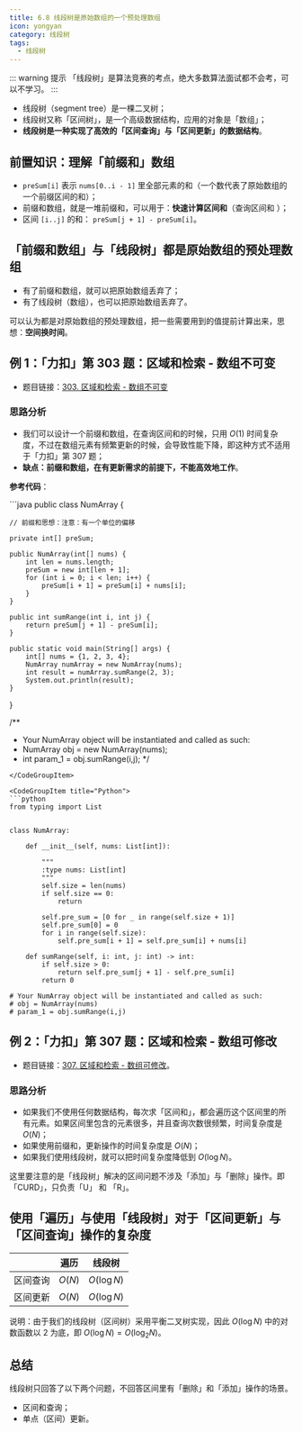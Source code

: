 ```yaml
---
title: 6.8 线段树是原始数组的一个预处理数组
icon: yongyan
category: 线段树
tags:
  - 线段树
---
```



::: warning 提示
「线段树」是算法竞赛的考点，绝大多数算法面试都不会考，可以不学习。
:::

+ 线段树（segment tree）是一棵二叉树；
+ 线段树又称「区间树」，是一个高级数据结构，应用的对象是「数组」；
+ **线段树是一种实现了高效的「区间查询」与「区间更新」的数据结构**。

## 前置知识：理解「前缀和」数组


+ `preSum[i]` 表示 `nums[0..i - 1]` 里全部元素的和（一个数代表了原始数组的一个前缀区间的和）；
+ 前缀和数组，就是一堆前缀和，可以用于：**快速计算区间和**（查询区间和 ）；
+ 区间 `[i..j]` 的和： `preSum[j + 1] - preSum[i]`。

## 「前缀和数组」与「线段树」都是原始数组的预处理数组

- 有了前缀和数组，就可以把原始数组丢弃了；
- 有了线段树（数组），也可以把原始数组丢弃了。


可以认为都是对原始数组的预处理数组，把一些需要用到的值提前计算出来，思想：**空间换时间**。


## 例 1：「力扣」第 303 题：区域和检索 - 数组不可变
- 题目链接：[303. 区域和检索 - 数组不可变](https://leetcode-cn.com/problems/range-sum-query-immutable/)

### 思路分析

+ 我们可以设计一个前缀和数组，在查询区间和的时候，只用 $O(1)$ 时间复杂度，不过在数组元素有频繁更新的时候，会导致性能下降，即这种方式不适用于「力扣」第 307 题；
+ **缺点：前缀和数组，在有更新需求的前提下，不能高效地工作**。

**参考代码**：


<CodeGroup>
<CodeGroupItem title="Java">
```java
public class NumArray {

    // 前缀和思想：注意：有一个单位的偏移

    private int[] preSum;

    public NumArray(int[] nums) {
        int len = nums.length;
        preSum = new int[len + 1];
        for (int i = 0; i < len; i++) {
            preSum[i + 1] = preSum[i] + nums[i];
        }
    }

    public int sumRange(int i, int j) {
        return preSum[j + 1] - preSum[i];
    }

    public static void main(String[] args) {
        int[] nums = {1, 2, 3, 4};
        NumArray numArray = new NumArray(nums);
        int result = numArray.sumRange(2, 3);
        System.out.println(result);
    }
}


/**
 * Your NumArray object will be instantiated and called as such:
 * NumArray obj = new NumArray(nums);
 * int param_1 = obj.sumRange(i,j);
 */
```
</CodeGroupItem>

<CodeGroupItem title="Python">
```python
from typing import List


class NumArray:

    def __init__(self, nums: List[int]):

        """
        :type nums: List[int]
        """
        self.size = len(nums)
        if self.size == 0:
            return

        self.pre_sum = [0 for _ in range(self.size + 1)]
        self.pre_sum[0] = 0
        for i in range(self.size):
            self.pre_sum[i + 1] = self.pre_sum[i] + nums[i]

    def sumRange(self, i: int, j: int) -> int:
        if self.size > 0:
            return self.pre_sum[j + 1] - self.pre_sum[i]
        return 0

# Your NumArray object will be instantiated and called as such:
# obj = NumArray(nums)
# param_1 = obj.sumRange(i,j)
```
</CodeGroupItem>
</CodeGroup>


## 例 2：「力扣」第 307 题：区域和检索 - 数组可修改

- 题目链接：[307. 区域和检索 - 数组可修改](https://leetcode-cn.com/problems/range-sum-query-mutable/)。

### 思路分析

- 如果我们不使用任何数据结构，每次求「区间和」，都会遍历这个区间里的所有元素。如果区间里包含的元素很多，并且查询次数很频繁，时间复杂度是 $O(N)$；
- 如果使用前缀和，更新操作的时间复杂度是 $O(N)$；
- 如果我们使用线段树，就可以把时间复杂度降低到 $O(\log N)$。


这里要注意的是「线段树」解决的区间问题不涉及「添加」与「删除」操作。即「CURD」，只负责「U」 和 「R」。


## 使用「遍历」与使用「线段树」对于「区间更新」与「区间查询」操作的复杂度



|  | 遍历 | 线段树 |
| --- | --- | --- |
| 区间查询 | $O(N)$ | $O(\log N)$ |
| 区间更新 | $O(N)$ | $O(\log N)$ |



说明：由于我们的线段树（区间树）采用平衡二叉树实现，因此 $O(\log N)$ 中的对数函数以 2 为底，即 $O(\log N) = O(\log_2 N)$。

## 总结

线段树只回答了以下两个问题，不回答区间里有「删除」和「添加」操作的场景。

- 区间和查询；
- 单点（区间）更新。